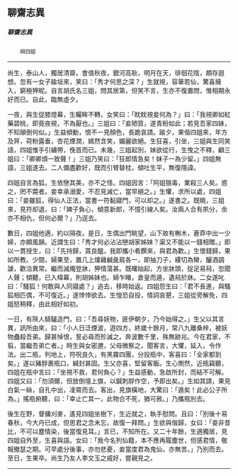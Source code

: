 

## 聊齋志異

##### 聊齋志異
　　`胡四姐`

* * *

尚生，泰山人，獨居清齋。會值秋夜，銀河高耿，明月在天，徘徊花陰，頗存遐想。忽有一女子踰垣來，笑曰：「秀才何思之深？」生就視，容華若仙，驚喜擁入，窮極狎昵。自言胡氏名三姐，問其居第，但笑不言，生亦不復置問，惟相期永好而已。自此，臨無虛夕。

一夜，與生促膝燈幕，生矚眸不轉，女笑曰：「眈眈視妾何為？」曰：「我視卿如紅藥碧桃，即竟夜視，不為厭也。」三姐曰：「妾陋質，遂青盼如此；若見吾家四妹，不知顛倒何似。」生益傾動，恨不一見顏色，長跪哀請。踰夕，果偕四姐來，年方及笄，荷粉露垂，杏花煙潤，嫣然含笑，媚麗欲絕。生狂喜，引坐，三姐與生同笑語，四姐惟手引繡帶，俛首而已。未幾，三姐起別，妹欲從行，生曳之不釋，顧三姐曰：「卿卿煩一致聲！」三姐乃笑曰：「狂郎情急矣！妹子一為少留。」四姐無語，三姐遂去。二人備盡歡好，既而引臂替枕，傾吐生平，無復隱諱。

四姐自言為狐，生依戀其美，亦不之怪。四姐因言：「阿姐狠毒，業殺三人矣。惑之，罔不斃者。妾幸承溺愛，不忍見滅亡，當早絕之。」生懼，求所以處，四姐曰：「妾雖狐，得仙人正法，當書一符黏寢門，可以却之。」遂書之。既曉，三姐來，見符却退，曰：「婢子負心，傾意新郎，不憶引線人矣。汝兩人合有夙分，余亦不相仇，但何必爾？」乃逕去。

數日，四姐他適，約以隔夜。是日，生偶出門眺望，山下故有槲木，蒼莽中出一少婦，亦頗風韻。近謂生曰：「秀才何必沾沾戀胡家姊妹？渠又不能以一錢相贈。」即以一貫授生，曰：「先持歸，貰良醞，我即攜小肴饌來，與君為歡。」生懷錢歸，果如所教。少間，婦果至，置几上燔雞鹹彘肩各一，即抽刀子，縷切為臠，釃酒調謔，歡洽異常。繼而滅燭登牀，狎情蕩甚。既曙始起，方坐牀頭，捉足易舄，忽聞人聲；傾聽，已入幃幕，則胡姊妹也。婦乍睹，倉皇而遁，遺舄於牀。二女遂叱曰：「騷狐！何敢與人同寢處？」追去，移時始返。四姐怨生曰：「君不長進，與騷狐相匹偶，不可復近。」遂悻悻欲去。生惶恐自投，情詞哀懇，三姐從旁解免，四姐怒稍釋，由此相好如初。

一日，有陝人騎驢造門，曰：「吾尋妖物，匪伊朝夕，乃今始得之。」生父以其言異，訊所由來，曰：「小人日泛煙波，遊四方，終歲十餘月，常八九離桑梓，被妖物蠱殺吾弟。歸甚悼恨，誓必尋而殄滅之。奔波數千里，殊無跡兆。今在君家，不翦，當繼吾弟亡者。」時生與女密邇，父母微察之，聞客言，大懼，延入，令作法。出二瓶，列地上，符呪良久，有黑霧四團，分投瓶中，客喜曰：「全家都到矣。」遂以豬脬裹瓶口，緘封甚固。生父亦喜，堅留客飯。生心惻然，近瓶竊聽，四姐在瓶中言曰：「坐視不救，君何負心？」生益感動，急啟所封，而結不可解。四姐又曰：「勿須爾，但放倒壇上旗，以鍼刺脬作空，予即出矣。」生如其請，果見白氣一絲，自孔中出，凌霄而去。客出，見旗橫地，大驚曰：「遁矣！此必公子所為。」搖瓶俯聽，曰：「幸止亡其一，此物合不死，猶可赦。」乃攜瓶別去。

後生在野，督傭刈麥，遙見四姐坐樹下，生近就之，執手慰問。且曰：「別後十易春秋，今大丹已成，但思君之念未忘，故復一拜問。」生欲與偕歸，女曰：「妾非昔比，不可以塵情染，後當復見耳。」言已，不知所在。又二十年餘，生適獨居，見四姐自外至，生喜與語。女曰：「我今名列仙籍，本不應再履塵世，但感君情，敬報撤瑟之期。可早處分後事，亦勿悲憂，妾當度君為鬼仙，亦無苦。」乃別而去。至日，生果卒。尚生乃友人李文玉之戚好，嘗親見之。

* * *

